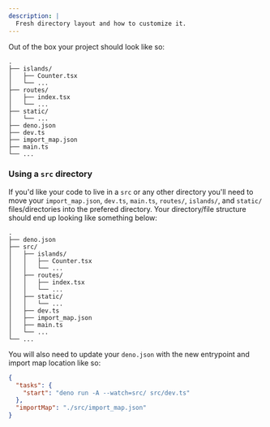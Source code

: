 ```yaml
---
description: |
  Fresh directory layout and how to customize it.
---
```


Out of the box your project should look like so:

```
.
├── islands/
│   ├── Counter.tsx
│   └── ...
├── routes/
│   ├── index.tsx
│   └── ...
├── static/
│   └── ...
├── deno.json
├── dev.ts
├── import_map.json
├── main.ts
└── ...
```

### Using a `src` directory

If you'd like your code to live in a `src` or any other directory you'll need
to move your `import_map.json`, `dev.ts`, `main.ts`, `routes/`, `islands/`,
and `static/` files/directories into the prefered directory. Your
directory/file structure should end up looking like something below:

```
.
├── deno.json
├── src/
│   ├── islands/
│   │   ├── Counter.tsx
│   │   └── ...
│   ├── routes/
│   │   ├── index.tsx
│   │   └── ...
│   ├── static/
│   │   └── ...
│   ├── dev.ts
│   ├── import_map.json
│   ├── main.ts
│   └── ...
└── ...
```

You will also need to update your `deno.json` with the new entrypoint and
import map location like so:

```json
{
  "tasks": {
    "start": "deno run -A --watch=src/ src/dev.ts"
  },
  "importMap": "./src/import_map.json"
}
```

